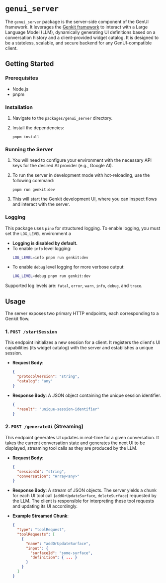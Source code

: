 # `genui_server`

The `genui_server` package is the server-side component of the GenUI framework. It leverages the [Genkit framework](https://genkit.dev/) to interact with a Large Language Model (LLM), dynamically generating UI definitions based on a conversation history and a client-provided widget catalog. It is designed to be a stateless, scalable, and secure backend for any GenUI-compatible client.

## Getting Started

### Prerequisites

- Node.js
- pnpm

### Installation

1. Navigate to the `packages/genui_server` directory.
2. Install the dependencies:

   ```command-line
   pnpm install
   ```

### Running the Server

1. You will need to configure your environment with the necessary API keys for the desired AI provider (e.g., Google AI).
2. To run the server in development mode with hot-reloading, use the following command:

   ```command-line
   pnpm run genkit:dev
   ```

3. This will start the Genkit development UI, where you can inspect flows and interact with the server.

### Logging

This package uses `pino` for structured logging. To enable logging, you must set the `LOG_LEVEL` environment a
-   **Logging is disabled by default.**
-   To enable `info` level logging:
    ```bash
    LOG_LEVEL=info pnpm run genkit:dev
    ```
-   To enable `debug` level logging for more verbose output:
    ```bash
    LOG_LEVEL=debug pnpm run genkit:dev
    ```

Supported log levels are: `fatal`, `error`, `warn`, `info`, `debug`, and `trace`.

## Usage

The server exposes two primary HTTP endpoints, each corresponding to a Genkit flow.

### 1. `POST /startSession`

This endpoint initializes a new session for a client. It registers the client's UI capabilities (its widget catalog) with the server and establishes a unique session.

- **Request Body**:

  ```json
  {
    "protocolVersion": "string",
    "catalog": "any"
  }
  ```

- **Response Body**: A JSON object containing the unique session identifier.

  ```json
  {
    "result": "unique-session-identifier"
  }
  ```

### 2. `POST /generateUi` (Streaming)

This endpoint generates UI updates in real-time for a given conversation. It takes the current conversation state and generates the next UI to be displayed, streaming tool calls as they are produced by the LLM.

- **Request Body**:

  ```json
  {
    "sessionId": "string",
    "conversation": "Array<any>"
  }
  ```

- **Response Body**: A stream of JSON objects. The server yields a chunk for each UI tool call (`addOrUpdateSurface`, `deleteSurface`) requested by the LLM. The client is responsible for interpreting these tool requests and updating its UI accordingly.

- **Example Streamed Chunk**:

  ```json
  {
    "type": "toolRequest",
    "toolRequests": [
      {
        "name": "addOrUpdateSurface",
        "input": {
          "surfaceId": "some-surface",
          "definition": { ... }
        }
      }
    ]
  }
  ```
